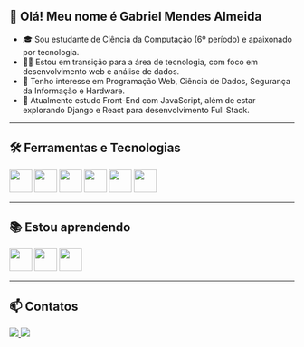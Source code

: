 ## 👋 Olá! Meu nome é Gabriel Mendes Almeida

- 🎓 Sou estudante de Ciência da Computação (6º período) e apaixonado por tecnologia.
- 👨‍💻 Estou em transição para a área de tecnologia, com foco em desenvolvimento web e análise de dados.
- 🚀 Tenho interesse em Programação Web, Ciência de Dados, Segurança da Informação e Hardware.
- 🌱 Atualmente estudo Front-End com JavaScript, além de estar explorando Django e React para desenvolvimento Full Stack.

---

## 🛠️ Ferramentas e Tecnologias

<img src="https://cdn.jsdelivr.net/gh/devicons/devicon/icons/html5/html5-original.svg" width="40" height="40"/>
<img src="https://cdn.jsdelivr.net/gh/devicons/devicon/icons/css3/css3-original.svg" width="40" height="40"/>
<img src="https://cdn.jsdelivr.net/gh/devicons/devicon/icons/javascript/javascript-original.svg" width="40" height="40"/>
<img src="https://cdn.jsdelivr.net/gh/devicons/devicon/icons/python/python-original.svg" width="40" height="40"/>
<img src="https://cdn.jsdelivr.net/gh/devicons/devicon/icons/git/git-original.svg" width="40" height="40"/>
<img src="https://cdn.jsdelivr.net/gh/devicons/devicon/icons/github/github-original.svg" width="40" height="40"/>

---

## 📚 Estou aprendendo

<img src="https://cdn.jsdelivr.net/gh/devicons/devicon/icons/django/django-plain.svg" width="40" height="40"/>
<img src="https://cdn.jsdelivr.net/gh/devicons/devicon/icons/react/react-original.svg" width="40" height="40"/>
<img src="https://cdn.jsdelivr.net/gh/devicons/devicon/icons/powerbi/powerbi-original.svg" width="40" height="40"/>

---

## 📫 Contatos

<div>
  <a href="https://www.linkedin.com/in/gabriel4mendes" target="_blank">
    <img src="https://img.shields.io/badge/-LinkedIn-%230077B5?style=for-the-badge&logo=linkedin&logoColor=white">
  </a>
  <a href="mailto:gabriel4mendes@gmail.com" target="_blank">
    <img src="https://img.shields.io/badge/-Gmail-D14836?style=for-the-badge&logo=gmail&logoColor=white">
  </a>
</div>
